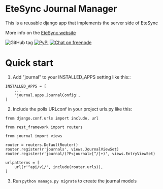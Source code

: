 # EteSync Journal Manager

This is a reusable django app that implements the server side of EteSync

More info on the [EteSync website](https://www.etesync.com)

![GitHub tag](https://img.shields.io/github/tag/etesync/journal-manager.svg)
[![PyPI](https://img.shields.io/pypi/v/django-etesync-journal.svg)](https://pypi.python.org/pypi/django-etesync-journal/)
[![Chat on freenode](https://img.shields.io/badge/irc.freenode.net-%23EteSync-blue.svg)](https://webchat.freenode.net/?channels=#etesync)

# Quick start

1. Add "journal" to your INSTALLED_APPS setting like this::

```
INSTALLED_APPS = [
    ...
    'journal.apps.JournalConfig',
]
```

2. Include the polls URLconf in your project urls.py like this:

```
from django.conf.urls import include, url

from rest_framework import routers

from journal import views

router = routers.DefaultRouter()
router.register(r'journals', views.JournalViewSet)
router.register(r'journal/(?P<journal>[^/]+)', views.EntryViewSet)

urlpatterns = [
    url(r'^api/v1/', include(router.urls)),
]
```

3. Run `python manage.py migrate` to create the journal models
